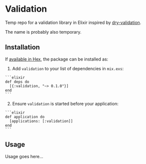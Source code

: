 # Validation

Temp repo for a validation library in Elixir inspired by [dry-validation](http://dry-rb.org/gems/dry-validation/).

The name is probably also temporary.

## Installation

If [available in Hex](https://hex.pm/docs/publish), the package can be installed as:

  1. Add `validation` to your list of dependencies in `mix.exs`:

    ```elixir
    def deps do
      [{:validation, "~> 0.1.0"}]
    end
    ```

  2. Ensure `validation` is started before your application:

    ```elixir
    def application do
      [applications: [:validation]]
    end
    ```

## Usage

Usage goes here...
